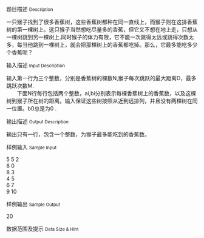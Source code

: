 <div class="panel panel-default">
<div class="area-title">
<span>
题目描述
<small>Description</small>
</span></div>
<div class="panel-body">

<p>一只猴子找到了很多香蕉树，这些香蕉树都种在同一直线上，而猴子则在这排香蕉树的第一棵树上。这只猴子当然想吃尽量多的香蕉，但它又不想在地上走，只想从一棵树跳到另一棵树上.同时猴子的体力有限，它不能一次跳得太远或跳得次数太多，每当他跳到一棵树上，就会把那棵树上的香蕉都吃掉。那么，它最多能吃多少个香蕉呢？  </p>

</div>
</div>

<div class="panel panel-default">
<div class="area-title">
<span>
输入描述
<small>Input Description</small>
</span></div>
<div class="panel-body">
<p>输入第一行为三个整数，分别是香蕉树的棵数N,猴子每次跳跃的最大距离D，最多跳跃次数M.<br>　　下面N行每行包括两个整数，ai,bi分别表示每棵香蕉树上的香蕉数，以及这棵树到猴子所在树的距离。输入保证这些树按照从近到远排列，并且没有两棵树在同一位置。b0总是为0
.<br></p>

</div>
</div>
<div  class="panel panel-default">
<div class="area-title">
<span>
输出描述
<small>Output Description</small>
</span></div>
<div class="panel-body">

<p>输出只有一行，包含一个整数，为猴子最多能吃到的香蕉数。</p>

</div>
</div>


<div class="panel panel-default">
<div class="area-title">
<span>
样例输入
<small>Sample Input</small>
</span></div>
<div class="panel-body">
<p>5 5 2<br>6 0<br>8 3<br>4 5<br>6 7<br>9 10<br></p>

</div>
</div>

<div class="panel panel-default">
<div class="area-title">
<span>
样例输出
<small>Sample Output</small>
</span></div>
<div class="panel-body">
<p>20</p>

</div>
</div>

<div class="panel panel-default">
<div class="area-title">
<span>
数据范围及提示
<small>Data Size & Hint</small>
</span></div>
<div class="panel-body">
<table cellpadding="0" cellspacing="0" height="0"><tbody><tr><td style="" valign="top" width="10"><br></td><td style="" valign="top" width="702">ai&lt;=10000,d&lt;=10000<br>对于30%的数据，有M&lt;N&lt;=10,bi&lt;=100<br>对于50%的数据，有M&lt;N&lt;=30,bi&lt;=1000<br>对于100%的数据，有M&lt;N&lt;=100,bi&lt;=10000<br></td></tr></tbody></table><p><br></p>
</div>
</div>